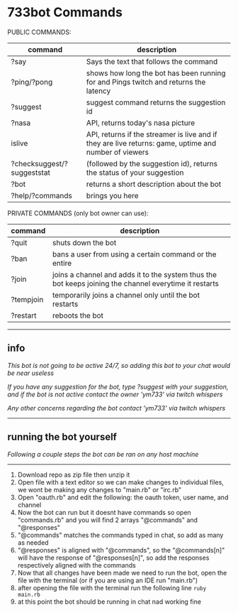 # 733bot Commands

PUBLIC COMMANDS: 

|command|description|
|-------|-----------|
|?say | Says the text that follows the command |
|?ping/?pong | shows how long the bot has been running for and Pings twitch and returns the latency |
|?suggest | suggest command returns the suggestion id |
|?nasa | API, returns today's nasa picture |
|islive | API, returns if the streamer is live and if they are live returns: game, uptime and number of viewers |
|?checksuggest/?suggeststat | (followed by the suggestion id), returns the status of your suggestion |
|?bot | returns a short description about the bot |
|?help/?commands | brings you here |

PRIVATE COMMANDS (only bot owner can use):

|command|description|
|-------|-----------|
|?quit | shuts down the bot |
|?ban | bans a user from using a certain command or the entire |
|?join | joins a channel and adds it to the system thus the bot keeps joining the channel everytime it restarts |
|?tempjoin | temporarily joins a channel only until the bot restarts |
|?restart | reboots the bot |

***
## info

*This bot is not going to be active 24/7, so adding this bot to your chat would be near useless*

*If you have any suggestion for the bot, type ?suggest with your suggestion, and if the bot is not active contact the owner 'ym733' via twitch whispers*

*Any other concerns regarding the bot contact 'ym733' via twitch whispers*

*** 
## running the bot yourself

*Following a couple steps the bot can be ran on any host machine*

***
1. Download repo as zip file then unzip it
2. Open file with a text editor so we can make changes to individual files, we wont be making any changes to "main.rb" or "irc.rb"
3. Open "oauth.rb" and edit the following: the oauth token, user name, and channel
4. Now the bot can run but it doesnt have commands so open "commands.rb" and you will find 2 arrays "@commands" and "@responses" 
5. "@commands" matches the commands typed in chat, so add as many as needed
6. "@responses" is aligned with "@commands", so the "@commands[n]" will have the response of "@responses[n]", so add the responses respectively aligned with the commands
7. Now that all changes have been made we need to run the bot, open the file with the terminal (or if you are using an IDE run "main.rb")
8. after opening the file with the terminal run the following line `ruby main.rb`
9. at this point the bot should be running in chat nad working fine
